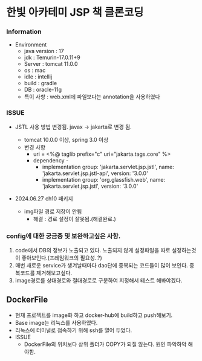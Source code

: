 # 한빛 아카테미 JSP 책 클론코딩

### Information
* Environment
  * java version : 17
  * jdk : Temurin-17.0.11+9
  * Server : tomcat 11.0.0
  * os : mac
  * idle : intellij 
  * build : gradle 
  * DB : oracle-11g
  * 특이 사항 : web.xml에 파일보다는 annotation을 사용하였다

### ISSUE
* JSTL 사용 방법 변경됨. javax -> jakarta로 변경 됨.
  * tomcat 10.0.0 이상, spring 3.0 이상 
  * 변경 사항
    * uri = <%@ taglib prefix="c" uri="jakarta.tags.core" %>
    * dependency -   
      * implementation group: 'jakarta.servlet.jsp.jstl', name: 'jakarta.servlet.jsp.jstl-api', version: '3.0.0' 
      * implementation group: 'org.glassfish.web', name: 'jakarta.servlet.jsp.jstl', version: '3.0.0'

* 2024.06.27 ch10 패키지
  * img파일 경로 저장이 안됨
    * 해결 : 경로 설정이 잘못됨.(해결완료.)


### config에 대한 궁금증 및 보완하고싶은 사항.
  1. code에서 DB의 정보가 노출되고 있다. 노출되지 않게 설정파일을 따로 설정하는것이 좋아보인다.(프레임워크의 필요성..?)
  2. 매번 새로운 service가 생겨날때마다 dao단에 중복되는 코드들이 많이 보인다. 중복코드를 제거해보고싶다.
  3. image경로를 상대경로와 절대경로로 구분하여 지정해서 테스트 해봐야겠다.


## DockerFile
  * 현재 프로젝트를 image화 하고 docker-hub에 build하고 push해보기.
  * Base image는 리눅스를 사용하였다. 
  * 리눅스에 터미널로 접속하기 위해 ssh를 열어 두었다. 
  * ISSUE
    * DockerFile의 위치보다 상위 폴더가 COPY가 되질 않는다. 원인 파악하악 해야함.
